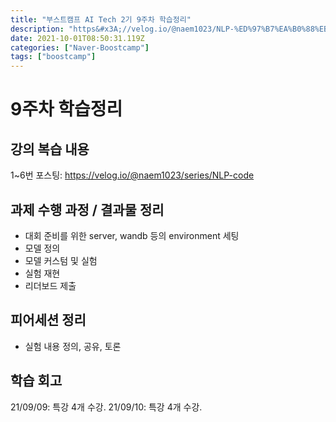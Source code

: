 ```yaml
---
title: "부스트캠프 AI Tech 2기 9주차 학습정리"
description: "https&#x3A;//velog.io/@naem1023/NLP-%ED%97%B7%EA%B0%88%EB%A0%B8%EB%8D%98-%EC%A0%90%EB%93%A4https&#x3A;//velog.io/@naem1023/Kaggle-tiphttps&#x3A;//velo"
date: 2021-10-01T08:50:31.119Z
categories: ["Naver-Boostcamp"]
tags: ["boostcamp"]
---
```

# 9주차 학습정리
## 강의 복습 내용
1~6번 포스팅: https://velog.io/@naem1023/series/NLP-code


## 과제 수행 과정 / 결과물 정리
- 대회 준비를 위한 server, wandb 등의 environment 세팅
- 모델 정의
- 모델 커스텀 및 실험
- 실험 재현
- 리더보드 제출


## 피어세션 정리
- 실험 내용 정의, 공유, 토론


## 학습 회고

21/09/09: 특강 4개 수강.
21/09/10: 특강 4개 수강.


